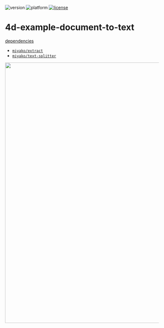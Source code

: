 ![version](https://img.shields.io/badge/version-20%2B-E23089)
![platform](https://img.shields.io/static/v1?label=platform&message=mac-intel%20|%20mac-arm%20|%20win-64&color=blue)
[![license](https://img.shields.io/github/license/miyako/4d-example-document-to-text)](LICENSE)

# 4d-example-document-to-text

[dependencies](https://github.com/miyako/4d-example-document-to-text/blob/main/document-to-text/Project/Sources/dependencies.json)

* [`miyako/extract`](https://github.com/miyako/extract)
* [`miyako/text-splitter`](https://github.com/miyako/text-splitter)

<img width="850" height="auto" alt="" src="https://github.com/user-attachments/assets/36c25976-752d-49d9-bc4e-d4e95a948540" />
